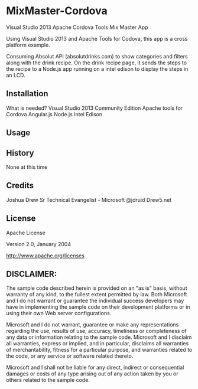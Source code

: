 # MixMaster-Cordova
Visual Studio 2013 Apache Cordova Tools Mix Master App

Using Visual Studio 2013 and Apache Tools for Codova, this app is a cross platform example.

Consuming Absolut API (absolutdrinks.com) to show categories and filters along with the drink recipe. On the drink recipe page, it sends the steps to the recipe to a Node.js app running on a intel edison to display the steps in an LCD.

## Installation

What is needed?
Visual Studio 2013 Community Edition
Apache tools for Cordova
Angular.js
Node.js
Intel Edison

## Usage


## History

None at this time

## Credits

Joshua Drew
Sr Technical Evangelist - Microsoft
@jdruid
Drew5.net

## License

Apache License 

Version 2.0, January 2004 

http://www.apache.org/licenses

## DISCLAIMER:

The sample code described herein is provided on an "as is" basis, without warranty of any kind, to the fullest extent permitted by law. Both Microsoft and I do not warrant or guarantee the individual success developers may have in implementing the sample code on their development platforms or in using their own Web server configurations. 

Microsoft and I do not warrant, guarantee or make any representations regarding the use, results of use, accuracy, timeliness or completeness of any data or information relating to the sample code. Microsoft and I disclaim all warranties, express or implied, and in particular, disclaims all warranties of merchantability, fitness for a particular purpose, and warranties related to the code, or any service or software related thereto. 

Microsoft and I shall not be liable for any direct, indirect or consequential damages or costs of any type arising out of any action taken by you or others related to the sample code.




